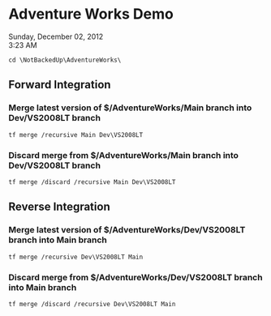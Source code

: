 # Adventure Works Demo

Sunday, December 02, 2012\
3:23 AM

```Console
cd \NotBackedUp\AdventureWorks\
```

## Forward Integration

### Merge latest version of \$/AdventureWorks/Main branch into Dev/VS2008LT branch

```Console
tf merge /recursive Main Dev\VS2008LT
```

### Discard merge from \$/AdventureWorks/Main branch into Dev/VS2008LT branch

```Console
tf merge /discard /recursive Main Dev\VS2008LT
```

## Reverse Integration

### Merge latest version of \$/AdventureWorks/Dev/VS2008LT branch into Main branch

```Console
tf merge /recursive Dev\VS2008LT Main
```

### Discard merge from \$/AdventureWorks/Dev/VS2008LT branch into Main branch

```Console
tf merge /discard /recursive Dev\VS2008LT Main
```
